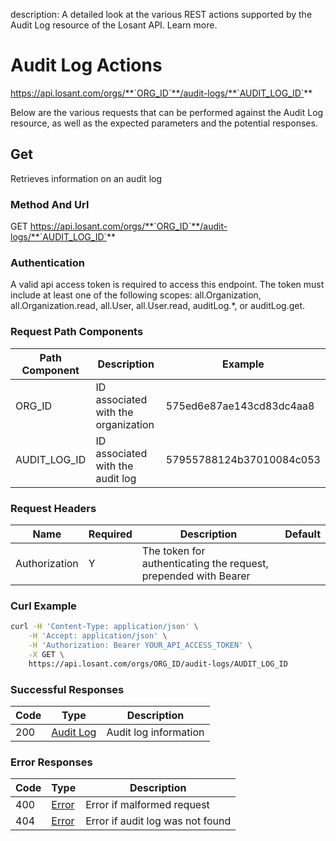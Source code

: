 description: A detailed look at the various REST actions supported by the Audit Log resource of the Losant API. Learn more.

# Audit Log Actions

https://api.losant.com/orgs/**`ORG_ID`**/audit-logs/**`AUDIT_LOG_ID`**

Below are the various requests that can be performed against the
Audit Log resource, as well as the expected
parameters and the potential responses.

## Get

Retrieves information on an audit log

### Method And Url <a name="get-method-url"></a>

GET https://api.losant.com/orgs/**`ORG_ID`**/audit-logs/**`AUDIT_LOG_ID`**

### Authentication <a name="get-authentication"></a>

A valid api access token is required to access this endpoint. The token must
include at least one of the following scopes:
all.Organization, all.Organization.read, all.User, all.User.read, auditLog.*, or auditLog.get.

### Request Path Components <a name="get-path-components"></a>

| Path Component | Description | Example |
| -------------- | ----------- | ------- |
| ORG_ID | ID associated with the organization | 575ed6e87ae143cd83dc4aa8 |
| AUDIT_LOG_ID | ID associated with the audit log | 57955788124b37010084c053 |

### Request Headers <a name="get-headers"></a>

| Name | Required | Description | Default |
| ---- | -------- | ----------- | ------- |
| Authorization | Y | The token for authenticating the request, prepended with Bearer | |

### Curl Example <a name="get-curl-example"></a>

```bash
curl -H 'Content-Type: application/json' \
    -H 'Accept: application/json' \
    -H 'Authorization: Bearer YOUR_API_ACCESS_TOKEN' \
    -X GET \
    https://api.losant.com/orgs/ORG_ID/audit-logs/AUDIT_LOG_ID
```

### Successful Responses <a name="get-successful-responses"></a>

| Code | Type | Description |
| ---- | ---- | ----------- |
| 200 | [Audit Log](schemas.md#audit-log) | Audit log information |

### Error Responses <a name="get-error-responses"></a>

| Code | Type | Description |
| ---- | ---- | ----------- |
| 400 | [Error](schemas.md#error) | Error if malformed request |
| 404 | [Error](schemas.md#error) | Error if audit log was not found |
